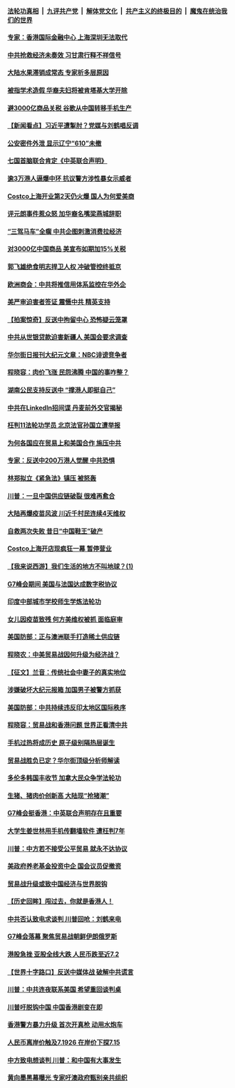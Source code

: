 ####  [法轮功真相](../../../../basic/blob/master/README.md?t=08290826) &nbsp;|&nbsp; [九评共产党](../../../../9ping.md/blob/master/README.md?t=08290826) &nbsp;|&nbsp; [解体党文化](../../../../jtdwh.md/blob/master/README.md?t=08290826)  &nbsp;|&nbsp; [共产主义的终极目的](../../../../gczydzjmd.md/blob/master/README.md?t=08290826) &nbsp;|&nbsp; [魔鬼在统治我们的世界](../../../../mgztzwmdsj.md/blob/master/README.md?t=08290826) 

#### [专家：香港国际金融中心 上海深圳无法取代](../pages/nf4514/n11483944.md?t=08290826) 

#### [中共抢救经济未奏效 习甘肃行释不祥信号](../pages/nf4514/n11484626.md?t=08290826) 

#### [大陆水果滞销成常态 专家析多层原因](../pages/nf4514/n11484057.md?t=08290826) 

#### [被指学术造假 华裔夫妇将被肯塔基大学开除](../pages/nf4514/n11484371.md?t=08290826) 

#### [避3000亿商品关税 谷歌从中国转移手机生产](../pages/nf4514/n11483996.md?t=08290826) 

#### [【新闻看点】习近平遭掣肘？党媒与刘鹤唱反调](../pages/nf4514/n11483947.md?t=08290826) 

#### [公安密件外泄 显示辽宁“610”未撤](../pages/nf4514/n11483827.md?t=08290826) 

#### [七国首脑联合肯定《中英联合声明》](../pages/nf4514/n11484216.md?t=08290826) 

#### [逾3万港人逼爆中环 抗议警方涉性暴女示威者](../pages/nf4514/n11484064.md?t=08290826) 

#### [Costco上海开业第2天仍火爆 国人为何爱美商](../pages/nf4514/n11483872.md?t=08290826) 

#### [评元朗事件惹众怒 加华裔名嘴梁燕城辞职](../pages/nf4514/n11483596.md?t=08290826) 

#### [“三驾马车”全瘸 中共企图刺激消费拉经济](../pages/nf4514/n11483816.md?t=08290826) 

#### [对3000亿中国商品 美宣布如期加15%关税](../pages/nf4514/n11483791.md?t=08290826) 

#### [郭飞雄绝食明志捍卫人权 冲破管控终抵京](../pages/nf4514/n11482849.md?t=08290826) 

#### [欧洲商会：中共将推信用体系监控在华外企](../pages/nf4514/n11482871.md?t=08290826) 

#### [美严审迫害者签证 震慑中共 精英支持](../pages/nf4514/n11481899.md?t=08290826) 

#### [【拍案惊奇】反送中拘留中心 恐怖疑云笼罩](../pages/nf4514/n11482213.md?t=08290826) 

#### [中共从世银贷款迫害新疆人 美国会要求调查](../pages/nf4514/n11483100.md?t=08290826) 

#### [华尔街日报刊大纪元文章：NBC诽谤竞争者](../pages/nf4514/n11482675.md?t=08290826) 

#### [程晓容：肉价飞涨 民怨沸腾 中国的事咋整？](../pages/nf4514/n11482710.md?t=08290826) 

#### [湖南公民支持反送中 “撑港人即挺自己”](../pages/nf4514/n11482248.md?t=08290826) 

#### [中共在LinkedIn招间谍 丹麦前外交官揭秘](../pages/nf4514/n11481907.md?t=08290826) 

#### [枉判11法轮功学员 北京法官孙国立遭举报](../pages/nf4514/n11481888.md?t=08290826) 

#### [为何各国应在贸易上和美国合作 施压中共](../pages/nf4514/n11481893.md?t=08290826) 

#### [专家：反送中200万港人觉醒 中共恐惧](../pages/nf4514/n11481495.md?t=08290826) 

#### [林郑拟立《紧急法》镇压 被怒轰](../pages/nf4514/n11481831.md?t=08290826) 

#### [川普：一旦中国供应链破裂 很难再愈合](../pages/nf4514/n11481647.md?t=08290826) 

#### [大陆再爆疫苗风波 川近千村民连续4天维权](../pages/nf4514/n11481519.md?t=08290826) 

#### [自救两次失败 昔日“中国鞋王”破产](../pages/nf4514/n11481422.md?t=08290826) 

#### [Costco上海开店现疯狂一幕 暂停营业](../pages/nf4514/n11481414.md?t=08290826) 

#### [【我来说西游】我们生活的地方不叫地球？(1)](../pages/nf4514/n11428751.md?t=08290826) 

#### [G7峰会期间 美国与法国达成数字税协议](../pages/nf4514/n11481323.md?t=08290826) 

#### [印度中部城市学校师生学炼法轮功](../pages/nf4514/n11480776.md?t=08290826) 

#### [女儿因疫苗致残 何方美维权被抓 面临庭审](../pages/nf4514/n11477446.md?t=08290826) 

#### [美国防部：正与澳洲联手打造稀土供应链](../pages/nf4514/n11480766.md?t=08290826) 

#### [程晓农：中美贸易战因何升级为经济战？](../pages/nf4514/n11479859.md?t=08290826) 

#### [【征文】兰音：传统社会中妻子的真实地位](../pages/nf4514/n11262822.md?t=08290826) 

#### [涉嫌破坏大纪元报箱 加国男子被警方抓获](../pages/nf4514/n11479826.md?t=08290826) 

#### [美国防部：中共持续违反印太地区国际秩序](../pages/nf4514/n11480331.md?t=08290826) 

#### [程晓容：贸易战和香港问题 世界正看清中共](../pages/nf4514/n11480601.md?t=08290826) 

#### [手机过热将成历史 原子级别隔热层诞生](../pages/nf4514/n11478237.md?t=08290826) 

#### [贸易战胜负已定？华尔街顶级分析师解读](../pages/nf4514/n11462444.md?t=08290826) 

#### [多伦多韩国丰收节 加拿大民众争学法轮功](../pages/nf4514/n11479379.md?t=08290826) 

#### [生猪、猪肉价创新高 大陆现“抢猪潮”](../pages/nf4514/n11479140.md?t=08290826) 

#### [G7峰会挺香港：中英联合声明存在且重要](../pages/nf4514/n11479806.md?t=08290826) 

#### [大学生姜世林用手机传翻墙软件 遭枉判7年](../pages/nf4514/n11479665.md?t=08290826) 

#### [川普：中方若不接受公平贸易 就永不达协议](../pages/nf4514/n11479305.md?t=08290826) 

#### [美政府养老基金投资中企 国会议员促撤资](../pages/nf4514/n11479091.md?t=08290826) 

#### [贸易战升级或致中国经济与世界脱钩](../pages/nf4514/n11479382.md?t=08290826) 

#### [【历史回眸】闯过去，你就是香港人！](../pages/nf4514/n11478303.md?t=08290826) 

#### [中共否认致电求谈判 川普回呛：刘鹤来电](../pages/nf4514/n11479407.md?t=08290826) 

#### [G7峰会落幕 聚焦贸易战朝鲜伊朗俄罗斯](../pages/nf4514/n11479350.md?t=08290826) 

#### [港股急挫 亚股全线大跌 人民币跌至近7.2](../pages/nf4514/n11479353.md?t=08290826) 

#### [【世界十字路口】反送中媒体战 破解中共谎言](../pages/nf4514/n11478941.md?t=08290826) 

#### [川普：中共连夜联系美国 希望重回谈判桌](../pages/nf4514/n11478248.md?t=08290826) 

#### [川普吁脱钩中国 中国香港剧变在即](../pages/nf4514/n11477379.md?t=08290826) 

#### [香港警方暴力升级 首次开真枪 动用水炮车](../pages/nf4514/n11476800.md?t=08290826) 

#### [人民币离岸价触及7.1926 在岸价下探7.15](../pages/nf4514/n11478389.md?t=08290826) 

#### [中方致电想谈判 川普：和中国有大事发生](../pages/nf4514/n11478553.md?t=08290826) 

#### [黄向墨黑幕曝光 专家吁澳政府甄别亲共组织](../pages/nf4514/n11478134.md?t=08290826) 

